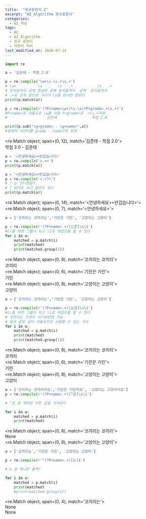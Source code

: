 ```yaml
---
title:  "정규표현식_2"
excerpt: "AI_Algorithm 정규표현식"
categories:
  - AI_개념
tags:
  - AI
  - AI_Algorithm
  - 정규 표현식
  - 자연어 처리
last_modified_at: 2020-07-14
---
```

```python
import re
```
```python
a = '김준태 - 학점 2.0'

p = re.compile('\w+\s.\s.+\s.+')
# \w+          \s   .   \s   .+           \s   .+
# 문자끝까지 공백 한글자 공백 문자끝까지  공백  문자끝까지
# .+로 문자 끝으로 가다가 \s를 만나면 멈춘다
print(p.match(a))

p = re.compile(r'(?P<name>\w+)\s.\s(?P<grade>.+\s.+)')
#P<name>로 이름으로 \w를 저장 P<grade>로 .+\s.+저장
#                  김준태                학점 2.0

print(p.sub("\g<grade> - \g<name>",a))
#원래의 데이터를 grade - name으로 표현
```

<re.Match object; span=(0, 12), match='김준태 - 학점 2.0'>  
학점 2.0 - 김준태  

```python
a = '<안녕하세요><반갑습니다>'
p = re.compile('<.+>')
print(p.match(a))

a = '<안녕하세요><반갑습니다>'
p = re.compile('<.+?>')
# ? 는 만나면끝? 
# ? 있어도 되고 없어도 되고
print(p.match(a))
```

<re.Match object; span=(0, 14), match='<안녕하세요><반갑습니다>'>  
<re.Match object; span=(0, 7), match='<안녕하세요>'>  

```python
a = ['코끼리는 코끼리는','기린은 기린', '고양이는 고양이']

p = re.compile(r'(?P<name>.+)[는은]\s\1')
#()를 하면 그룹이 되고 \1로 재참조를 할 수 있다
for i in a:
    matched = p.match(i)
    print(matched)
    print(matched.group(1))
```

<re.Match object; span=(0, 8), match='코끼리는 코끼리'>  
코끼리  
<re.Match object; span=(0, 6), match='기린은 기린'>  
기린  
<re.Match object; span=(0, 8), match='고양이는 고양이'>  
고양이  

```python
a = ['코끼리는 코끼리는','기린은 기린', '고양이는 고양이']

p = re.compile(r'(?P<name>.+)[는은]\s\1')
#()를 하면 그룹이 되고 \1로 재참조를 할 수 있다
# 코끼리는 코끼리 이기때문에 가능 
# 앞과 같은 값이 사용되므로 사용할 수 있는 거다
for i in a:
    matched = p.match(i)
    print(matched)
    print(matched.group(1))
```

<re.Match object; span=(0, 8), match='코끼리는 코끼리'>  
코끼리  
<re.Match object; span=(0, 6), match='기린은 기린'>  
기린  
<re.Match object; span=(0, 8), match='고양이는 고양이'>  
고양이  

```python
a = ['코끼리는 코끼리지요','기린은 기린지요', '고양이는 고양이지요']
p = re.compile(r'(?P<name>.+)[^은]\s\1')

# ^은 을 제외한 모든 값을 가져온다

for i in a:
    matched = p.match(i)
    print(matched)
```

<re.Match object; span=(0, 8), match='코끼리는 코끼리'>  
None  
<re.Match object; span=(0, 8), match='고양이는 고양이'>  

```python
a = ['코끼리는','기린은 기린', '고양이는 고양이']

p = re.compile(r'^(?P<name>.+)[는]$')

# & 끝 하나만 출력?

for i in a:
    matched = p.match(i)
    print(matched)
    #print(matched.group(1))
```

<re.Match object; span=(0, 4), match='코끼리는'>  
None  
None  
